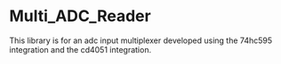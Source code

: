 # Multi_ADC_Reader
This library is for an adc input multiplexer developed using the 74hc595 integration  and the cd4051 integration.

